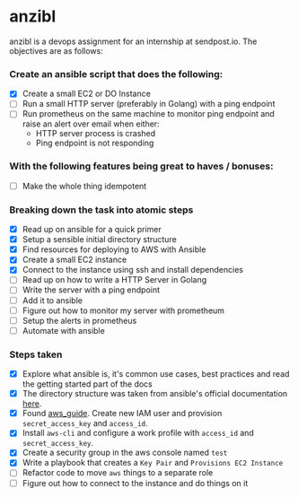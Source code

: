 # anzibl

anzibl is a devops assignment for an internship at sendpost.io. The objectives are as follows:

### Create an ansible script that does the following:

- [x] Create a small EC2 or DO Instance
- [ ] Run a small HTTP server (preferably in Golang) with a ping endpoint
- [ ] Run prometheus on the same machine to monitor ping endpoint and raise an alert over email when either:
	- HTTP server process is crashed
	- Ping endpoint is not responding

### With the following features being great to haves / bonuses:

- [ ] Make the whole thing idempotent

### Breaking down the task into atomic steps

- [x] Read up on ansible for a quick primer
- [x] Setup a sensible initial directory structure
- [x] Find resources for deploying to AWS with Ansible
- [x] Create a small EC2 instance
- [x] Connect to the instance using ssh and install dependencies
- [ ] Read up on how to write a HTTP Server in Golang
- [ ] Write the server with a ping endpoint
- [ ] Add it to ansible
- [ ] Figure out how to monitor my server with prometheum
- [ ] Setup the alerts in prometheus
- [ ] Automate with ansible

### Steps taken

- [x] Explore what ansible is, it's common use cases, best practices and read the getting started part of the docs
- [x] The directory structure was taken from ansible's official documentation [here](https://docs.ansible.com/ansible/latest/user_guide/sample_setup.html#sample-directory-layout).
- [x] Found [aws_guide](https://docs.ansible.com/ansible/latest/scenario_guides/guide_aws.html). Create new IAM user and provision `secret_access_key` and `access_id`.
- [x] Install `aws-cli` and configure a work profile with `access_id` and `secret_access_key`.
- [x] Create a security group in the aws console named `test`
- [x] Write a playbook that creates a `Key Pair` and `Provisions EC2 Instance`
- [ ] Refactor code to move `aws` things to a separate role
- [ ] Figure out how to connect to the instance and do things on it
